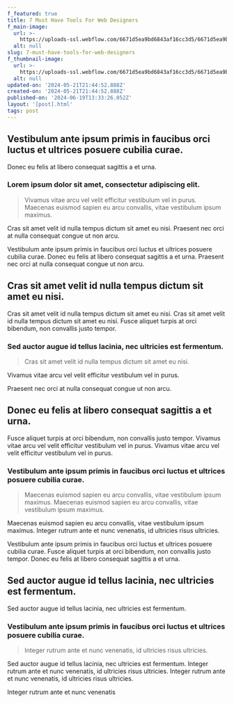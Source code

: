 ```yaml
---
f_featured: true
title: 7 Must Have Tools For Web Designers
f_main-image:
  url: >-
    https://uploads-ssl.webflow.com/6671d5ea9bd6843af16cc3d5/6671d5ea9bd6843af16cc4ca_image6.jpeg
  alt: null
slug: 7-must-have-tools-for-web-designers
f_thumbnail-image:
  url: >-
    https://uploads-ssl.webflow.com/6671d5ea9bd6843af16cc3d5/6671d5ea9bd6843af16cc4cc_image18.jpeg
  alt: null
updated-on: '2024-05-21T21:44:52.888Z'
created-on: '2024-05-21T21:44:52.888Z'
published-on: '2024-06-19T13:33:26.052Z'
layout: '[post].html'
tags: post
---
```


Vestibulum ante ipsum primis in faucibus orci luctus et ultrices posuere cubilia curae.
---------------------------------------------------------------------------------------

Donec eu felis at libero consequat sagittis a et urna.

### Lorem ipsum dolor sit amet, consectetur adipiscing elit.

> Vivamus vitae arcu vel velit efficitur vestibulum vel in purus. Maecenas euismod sapien eu arcu convallis, vitae vestibulum ipsum maximus.

Cras sit amet velit id nulla tempus dictum sit amet eu nisi. Praesent nec orci at nulla consequat congue ut non arcu.

Vestibulum ante ipsum primis in faucibus orci luctus et ultrices posuere cubilia curae. Donec eu felis at libero consequat sagittis a et urna. Praesent nec orci at nulla consequat congue ut non arcu.

Cras sit amet velit id nulla tempus dictum sit amet eu nisi.
------------------------------------------------------------

Cras sit amet velit id nulla tempus dictum sit amet eu nisi. Cras sit amet velit id nulla tempus dictum sit amet eu nisi. Fusce aliquet turpis at orci bibendum, non convallis justo tempor.

### Sed auctor augue id tellus lacinia, nec ultricies est fermentum.

> Cras sit amet velit id nulla tempus dictum sit amet eu nisi.

Vivamus vitae arcu vel velit efficitur vestibulum vel in purus.

Praesent nec orci at nulla consequat congue ut non arcu.

Donec eu felis at libero consequat sagittis a et urna.
------------------------------------------------------

Fusce aliquet turpis at orci bibendum, non convallis justo tempor. Vivamus vitae arcu vel velit efficitur vestibulum vel in purus. Vivamus vitae arcu vel velit efficitur vestibulum vel in purus.

### Vestibulum ante ipsum primis in faucibus orci luctus et ultrices posuere cubilia curae.

> Maecenas euismod sapien eu arcu convallis, vitae vestibulum ipsum maximus. Maecenas euismod sapien eu arcu convallis, vitae vestibulum ipsum maximus.

Maecenas euismod sapien eu arcu convallis, vitae vestibulum ipsum maximus. Integer rutrum ante et nunc venenatis, id ultricies risus ultricies.

Vestibulum ante ipsum primis in faucibus orci luctus et ultrices posuere cubilia curae. Fusce aliquet turpis at orci bibendum, non convallis justo tempor. Donec eu felis at libero consequat sagittis a et urna.

Sed auctor augue id tellus lacinia, nec ultricies est fermentum.
----------------------------------------------------------------

Sed auctor augue id tellus lacinia, nec ultricies est fermentum.

### Vestibulum ante ipsum primis in faucibus orci luctus et ultrices posuere cubilia curae.

> Integer rutrum ante et nunc venenatis, id ultricies risus ultricies.

Sed auctor augue id tellus lacinia, nec ultricies est fermentum. Integer rutrum ante et nunc venenatis, id ultricies risus ultricies. Integer rutrum ante et nunc venenatis, id ultricies risus ultricies.

Integer rutrum ante et nunc venenatis
